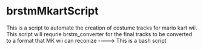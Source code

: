 # brstmMkartScript
This is a script to automate the creation of costume tracks for mario kart wii. This script will requrie brstm_converter for the final tracks to be converted to a format that MK wii can reconize ----> This is a bash script
